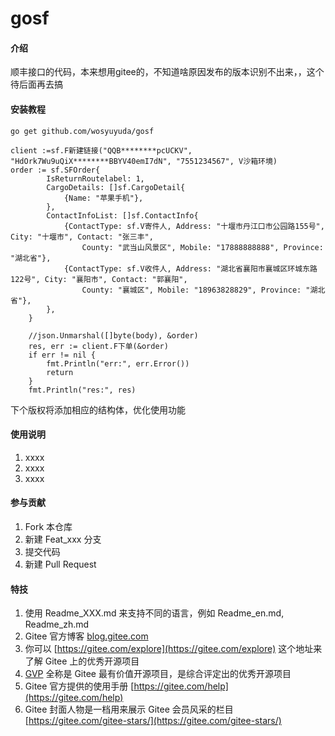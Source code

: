 # gosf

#### 介绍
顺丰接口的代码，本来想用gitee的，不知道啥原因发布的版本识别不出来，，这个待后面再去搞


#### 安装教程

```
go get github.com/wosyuyuda/gosf

client :=sf.F新建链接("QQB********pcUCKV", "HdOrk7Wu9uQiX********BBYV40emI7dN", "7551234567", V沙箱环境)
order := sf.SFOrder{
		IsReturnRoutelabel: 1,
		CargoDetails: []sf.CargoDetail{
			{Name: "苹果手机"},
		},
		ContactInfoList: []sf.ContactInfo{
			{ContactType: sf.V寄件人, Address: "十堰市丹江口市公园路155号", City: "十堰市", Contact: "张三丰",
				County: "武当山风景区", Mobile: "17888888888", Province: "湖北省"},
			{ContactType: sf.V收件人, Address: "湖北省襄阳市襄城区环城东路122号", City: "襄阳市", Contact: "郭襄阳",
				County: "襄城区", Mobile: "18963828829", Province: "湖北省"},
		},
	}

	//json.Unmarshal([]byte(body), &order)
	res, err := client.F下单(&order)
	if err != nil {
		fmt.Println("err:", err.Error())
		return
	}
	fmt.Println("res:", res)

```
下个版权将添加相应的结构体，优化使用功能

#### 使用说明

1.  xxxx
2.  xxxx
3.  xxxx

#### 参与贡献

1.  Fork 本仓库
2.  新建 Feat_xxx 分支
3.  提交代码
4.  新建 Pull Request


#### 特技

1.  使用 Readme\_XXX.md 来支持不同的语言，例如 Readme\_en.md, Readme\_zh.md
2.  Gitee 官方博客 [blog.gitee.com](https://blog.gitee.com)
3.  你可以 [https://gitee.com/explore](https://gitee.com/explore) 这个地址来了解 Gitee 上的优秀开源项目
4.  [GVP](https://gitee.com/gvp) 全称是 Gitee 最有价值开源项目，是综合评定出的优秀开源项目
5.  Gitee 官方提供的使用手册 [https://gitee.com/help](https://gitee.com/help)
6.  Gitee 封面人物是一档用来展示 Gitee 会员风采的栏目 [https://gitee.com/gitee-stars/](https://gitee.com/gitee-stars/)

